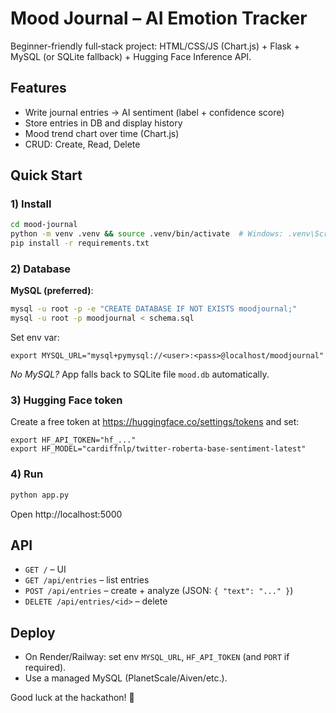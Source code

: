 # Mood Journal – AI Emotion Tracker

Beginner-friendly full‑stack project: HTML/CSS/JS (Chart.js) + Flask + MySQL (or SQLite fallback) + Hugging Face Inference API.

## Features
- Write journal entries → AI sentiment (label + confidence score)
- Store entries in DB and display history
- Mood trend chart over time (Chart.js)
- CRUD: Create, Read, Delete

## Quick Start

### 1) Install
```bash
cd mood-journal
python -m venv .venv && source .venv/bin/activate  # Windows: .venv\Scripts\activate
pip install -r requirements.txt
```

### 2) Database
**MySQL (preferred)**:
```bash
mysql -u root -p -e "CREATE DATABASE IF NOT EXISTS moodjournal;"
mysql -u root -p moodjournal < schema.sql
```
Set env var:
```
export MYSQL_URL="mysql+pymysql://<user>:<pass>@localhost/moodjournal"
```

_No MySQL?_ App falls back to SQLite file `mood.db` automatically.

### 3) Hugging Face token
Create a free token at https://huggingface.co/settings/tokens and set:
```
export HF_API_TOKEN="hf_..."
export HF_MODEL="cardiffnlp/twitter-roberta-base-sentiment-latest"
```

### 4) Run
```bash
python app.py
```
Open http://localhost:5000

## API
- `GET /` – UI
- `GET /api/entries` – list entries
- `POST /api/entries` – create + analyze (JSON: `{ "text": "..." }`)
- `DELETE /api/entries/<id>` – delete

## Deploy
- On Render/Railway: set env `MYSQL_URL`, `HF_API_TOKEN` (and `PORT` if required).
- Use a managed MySQL (PlanetScale/Aiven/etc.).

Good luck at the hackathon! 🚀
